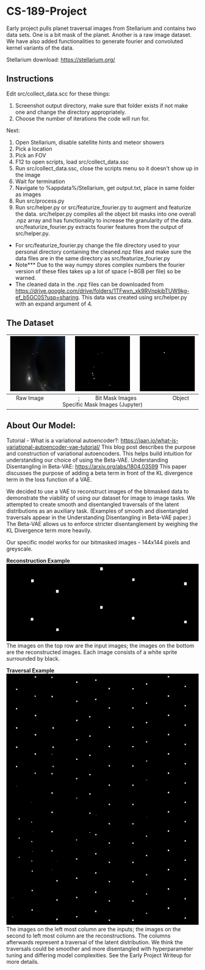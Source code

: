# CS-189-Project

Early project pulls planet traversal images from Stellarium and contains two data sets. One is a bit mask of the planet. Another is a raw image dataset. We have also added functionalities to generate fourier and convoluted kernel variants of the data.

Stellarium download: https://stellarium.org/

## Instructions

Edit src/collect_data.scc for these things:

1. Screenshot output directory, make sure that folder exists if not make one and change the directory appropriately.
2. Choose the number of iterations the code will run for.

Next:

1. Open Stellarium, disable satellite hints and meteor showers
2. Pick a location
3. Pick an FOV
4. F12 to open scripts, load src/collect_data.ssc
5. Run src/collect_data.ssc, close the scripts menu so it doesn't show up in the image
6. Wait for termination
7. Navigate to %appdata%/Stellarium, get output.txt, place in same folder as images
8. Run src/process.py
9. Run src/helper.py or src/featurize_fourier.py to augment and featurize the data. src/helper.py compiles all the object bit masks into one overall .npz array and has functionality to increase the granularity of the data. src/featurize_fourier.py extracts fourier features from the output of src/helper.py.

- For src/featurize_fourier.py change the file directory used to your personal directory containing the cleaned.npz files and make sure the data files are in the same directory as src/featurize_fourier.py
- Note\*\*\* Due to the way numpy stores complex numbers the fourier version of these files takes up a lot of space (~8GB per file) so be warned.
- The cleaned data in the .npz files can be downloaded from https://drive.google.com/drive/folders/1TFwxn_xk9RVnpkibTUW9kg-ef_b5GC0S?usp=sharing. This data was created using src/helper.py with an expand argument of 4.

## The Dataset

| ![Raw dataset image](<https://github.com/jacobyeung/CS-189-Project/blob/main/Raw%20Images/image/0.png?raw=true>)      &nbsp;&nbsp;&nbsp;&nbsp;&nbsp;&nbsp;![Dataset bitmask](<https://github.com/jacobyeung/CS-189-Project/blob/main/Raw%20Images/object_bit_mask/0.png?raw=true>)       &nbsp;&nbsp;&nbsp;&nbsp;&nbsp;&nbsp;![Dataset bitmask](<https://github.com/jacobyeung/CS-189-Project/blob/main/Raw%20Images/object_indexed_mask/10000_images/Jupiter.png?raw=true>)|
|:--:|
|Raw Image &nbsp;&nbsp;&nbsp;&nbsp;&nbsp;&nbsp;&nbsp;&nbsp;&nbsp;&nbsp;&nbsp;&nbsp;&nbsp;&nbsp;&nbsp;&nbsp;&nbsp;&nbsp;&nbsp;&nbsp;&nbsp;&nbsp;&nbsp;;&nbsp;&nbsp;&nbsp;&nbsp;&nbsp;&nbsp;&nbsp;&nbsp;&nbsp;&nbsp; Bit Mask Images &nbsp;&nbsp;&nbsp;&nbsp;&nbsp;&nbsp;&nbsp;&nbsp;&nbsp;&nbsp;&nbsp;&nbsp;&nbsp;&nbsp;&nbsp;&nbsp;&nbsp;&nbsp;&nbsp;&nbsp;&nbsp;&nbsp;&nbsp; Object Specific Mask Images (Jupyter)|

## About Our Model:

Tutorial - What is a variational autoencoder?: https://jaan.io/what-is-variational-autoencoder-vae-tutorial/
This blog post describes the purpose and construction of variational autoencoders. This helps build intuition for understanding our choice of using the Beta-VAE.
Understanding Disentangling in Beta-VAE: https://arxiv.org/abs/1804.03599
This paper discusses the purpose of adding a beta term in front of the KL divergence term in the loss function of a VAE.

We decided to use a VAE to reconstruct images of the bitmasked data to demonstrate the viability of using our dataset for image to image tasks. We attempted to create smooth and disentangled traversals of the latent distributions as an auxiliary task. (Examples of smooth and disentangled traversals appear in the Understanding Disentangling in Beta-VAE paper.) The Beta-VAE allows us to enforce stricter disentanglement by weighing the KL Divergence term more heavily.

Our specific model works for our bitmasked images - 144x144 pixels and greyscale.

**Reconstruction Example**
![alt text](<https://github.com/jacobyeung/CS-189-Project/blob/main/Reconstruction Examples/Sun/25.png?raw=true>)
The images on the top row are the input images; the images on the bottom are the reconstructed images. Each image consists of a white sprite surrounded by black.

**Traversal Example**
![alt text](<https://github.com/jacobyeung/CS-189-Project/blob/main/Reconstruction Examples/Sun traversal.png?raw=true>)
The images on the left most column are the inputs; the images on the second to left most column are the reconstructions. The columns afterwards represent a traversal of the latent distribution. We think the traversals could be smoother and more disentangled with hyperparameter tuning and differing model complexities.
See the Early Project Writeup for more details.
